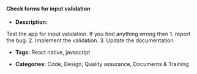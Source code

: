 #### Check forms for input validation


- **Description:**

Test the app for input validation. If you find anything wrong then
    1. report the bug.
    2. Implement the validation.
    3. Update the documentation

- **Tags:** React native, javascript

- **Categories:** Code, Design, Quality assurance, Documents & Training

